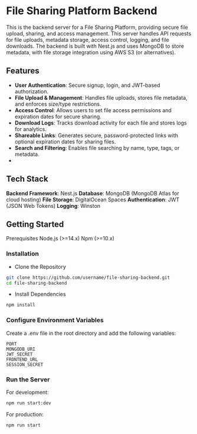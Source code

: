 # File Sharing Platform Backend
This is the backend server for a File Sharing Platform, providing secure file upload, sharing, and access management. This server handles API requests for file uploads, metadata storage, access control, logging, and file downloads. The backend is built with Nest.js and uses MongoDB to store metadata, with file storage integration using AWS S3 (or alternatives).

## Features
- **User Authentication**: Secure signup, login, and JWT-based authorization.
- **File Upload & Management**: Handles file uploads, stores file metadata, and enforces size/type restrictions.
- **Access Control**: Allows users to set file access permissions and expiration dates for secure sharing.
- **Download Logs**: Tracks download activity for each file and stores logs for analytics.
- **Shareable Links**: Generates secure, password-protected links with optional expiration dates for sharing files.
- **Search and Filtering**: Enables file searching by name, type, tags, or metadata.
- 
## Tech Stack
**Backend Framework**: Nest.js
**Database**: MongoDB (MongoDB Atlas for cloud hosting)
**File Storage**: DigitalOcean Spaces
**Authentication**: JWT (JSON Web Tokens)
**Logging**: Winston

## Getting Started
Prerequisites
Node.js (>=14.x)
Npm (>=10.x)

### Installation
- Clone the Repository
```bash
git clone https://github.com/username/file-sharing-backend.git
cd file-sharing-backend
```
- Install Dependencies
```bash
npm install
```
### Configure Environment Variables

Create a .env file in the root directory and add the following variables:


```dotenv
PORT
MONGODB_URI
JWT_SECRET
FRONTEND_URL
SESSION_SECRET
```
### Run the Server
For development:

```bash
npm run start:dev
```
For production:
```bash
npm run start
```

